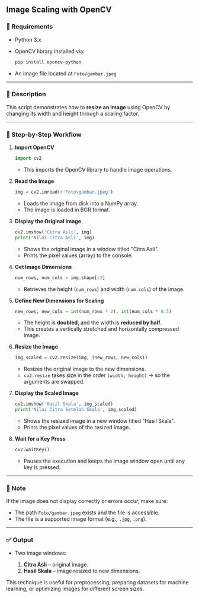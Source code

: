 ## Image Scaling with OpenCV

### 🧰 Requirements

* Python 3.x
* OpenCV library installed via:

  ```bash
  pip install opencv-python
  ```
* An image file located at `Foto/gambar.jpeg`

---

### 📌 Description

This script demonstrates how to **resize an image** using OpenCV by changing its width and height through a scaling factor.

---

### 🔄 Step-by-Step Workflow

1. **Import OpenCV**

   ```python
   import cv2
   ```

   * This imports the OpenCV library to handle image operations.

2. **Read the Image**

   ```python
   img = cv2.imread(r'Foto\gambar.jpeg')
   ```

   * Loads the image from disk into a NumPy array.
   * The image is loaded in BGR format.

3. **Display the Original Image**

   ```python
   cv2.imshow('Citra Asli', img)
   print('Nilai Citra Asli', img)
   ```

   * Shows the original image in a window titled "Citra Asli".
   * Prints the pixel values (array) to the console.

4. **Get Image Dimensions**

   ```python
   num_rows, num_cols = img.shape[:2]
   ```

   * Retrieves the height (`num_rows`) and width (`num_cols`) of the image.

5. **Define New Dimensions for Scaling**

   ```python
   new_rows, new_cols = int(num_rows * 2), int(num_cols * 0.5)
   ```

   * The height is **doubled**, and the width is **reduced by half**.
   * This creates a vertically stretched and horizontally compressed image.

6. **Resize the Image**

   ```python
   img_scaled = cv2.resize(img, (new_rows, new_cols))
   ```

   * Resizes the original image to the new dimensions.
   * `cv2.resize` takes size in the order `(width, height)` → so the arguments are swapped.

7. **Display the Scaled Image**

   ```python
   cv2.imshow('Hasil Skala', img_scaled)
   print('Nilai Citra Setelah Skala', img_scaled)
   ```

   * Shows the resized image in a new window titled "Hasil Skala".
   * Prints the pixel values of the resized image.

8. **Wait for a Key Press**

   ```python
   cv2.waitKey()
   ```

   * Pauses the execution and keeps the image window open until any key is pressed.

---

### 📝 Note

If the image does not display correctly or errors occur, make sure:

* The path `Foto/gambar.jpeg` exists and the file is accessible.
* The file is a supported image format (e.g., `.jpg`, `.png`).

---

### ✅ Output

* Two image windows:

  1. **Citra Asli** – original image.
  2. **Hasil Skala** – image resized to new dimensions.

This technique is useful for preprocessing, preparing datasets for machine learning, or optimizing images for different screen sizes.
